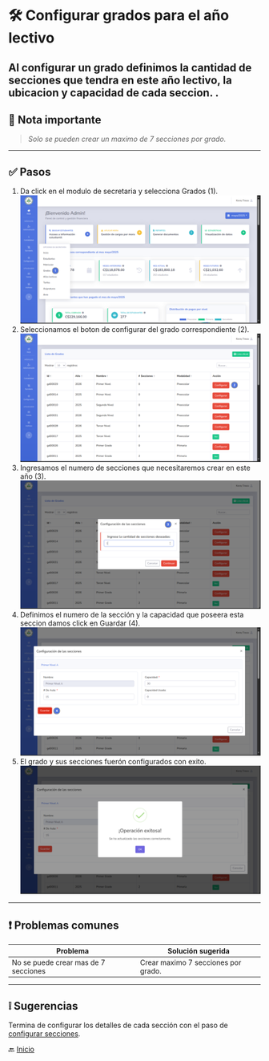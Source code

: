 # 🛠️ Configurar grados para el año lectivo

Al configurar un grado definimos la cantidad de secciones que tendra en este año lectivo, la ubicacion y capacidad de
cada seccion.
.
---

## 📝 Nota importante

> *Solo se pueden crear un maximo de 7 secciones por grado.*
---

## ✅ Pasos

1. Da click en el modulo de secretaria y selecciona Grados (1).
   ![Seleccione la vista de grados](../../assets/Configurar%20grados/Grados1.png)
2. Seleccionamos el boton de configurar del grado correspondiente (2).
   ![Seleccione la vista de grados](../../assets/Configurar%20grados/Grados2.png)
3. Ingresamos el numero de secciones que necesitaremos crear en este año (3).
   ![Seleccione la vista de grados](../../assets/Configurar%20grados/Grados3.png)
4. Definimos el numero de la sección y la capacidad que poseera esta seccion damos click en Guardar (4).
   ![Seleccione la vista de grados](../../assets/Configurar%20grados/Grados4.png)
5. El grado y sus secciones fuerón configurados con exito.
   ![Seleccione la vista de grados](../../assets/Configurar%20grados/Grados5.png)

---

## ❗ Problemas comunes

| Problema                             | Solución sugerida                   |
|--------------------------------------|-------------------------------------|
| No se puede crear mas de 7 secciones | Crear maximo 7 secciones por grado. |

---

## ❕ Sugerencias

Termina de configurar los detalles de cada sección con el paso de [configurar secciones](Configurar%20secciones.md).

🔙 [Inicio](../../Index.md)


